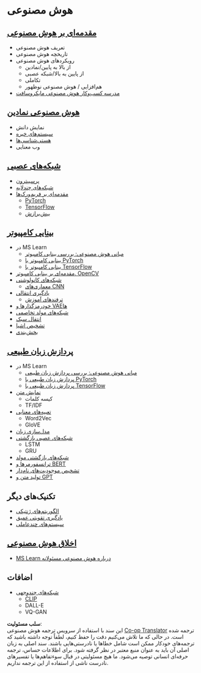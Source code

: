 <!--
CO_OP_TRANSLATOR_METADATA:
{
  "original_hash": "f2f88dbd2debd38e26149b27b1fd272d",
  "translation_date": "2025-08-24T10:51:03+00:00",
  "source_file": "etc/Mindmap.md",
  "language_code": "fa"
}
-->
# هوش مصنوعی

## [مقدمه‌ای بر هوش مصنوعی](https://github.com/microsoft/AI-For-Beginners/blob/main/lessons/1-Intro/README.md)
 - تعریف هوش مصنوعی
 - تاریخچه هوش مصنوعی
 - رویکردهای هوش مصنوعی
     - از بالا به پایین/نمادین
     - از پایین به بالا/شبکه عصبی
     - تکاملی
     - هم‌افزایی / هوش مصنوعی نوظهور
 - [مدرسه کسب‌وکار هوش مصنوعی مایکروسافت](https://www.microsoft.com/ai/ai-business-school/?WT.mc_id=academic-77998-cacaste)

## [هوش مصنوعی نمادین](https://github.com/microsoft/AI-For-Beginners/blob/main/lessons/2-Symbolic/README.md)
 - نمایش دانش
 - [سیستم‌های خبره](https://github.com/microsoft/AI-For-Beginners/blob/main/lessons/2-Symbolic/Animals.ipynb)
 - [هستی‌شناسی‌ها](https://github.com/microsoft/AI-For-Beginners/blob/main/lessons/2-Symbolic/FamilyOntology.ipynb)
 - وب معنایی

## [شبکه‌های عصبی](https://github.com/microsoft/AI-For-Beginners/blob/main/lessons/3-NeuralNetworks/README.md)
 - [پرسیپترون](https://github.com/microsoft/AI-For-Beginners/blob/main/lessons/3-NeuralNetworks/03-Perceptron/README.md)
 - [شبکه‌های چندلایه](https://github.com/microsoft/AI-For-Beginners/blob/main/lessons/3-NeuralNetworks/04-OwnFramework/README.md)
 - [مقدمه‌ای بر فریم‌ورک‌ها](https://github.com/microsoft/AI-For-Beginners/blob/main/lessons/3-NeuralNetworks/05-Frameworks/README.md)
   - [PyTorch](https://github.com/microsoft/AI-For-Beginners/blob/main/lessons/3-NeuralNetworks/05-Frameworks/IntroPyTorch.ipynb)
   - [TensorFlow](https://github.com/microsoft/AI-For-Beginners/blob/main/lessons/3-NeuralNetworks/05-Frameworks/IntroKerasTF.md)
   - [بیش‌برازش](https://github.com/microsoft/AI-For-Beginners/blob/main/lessons/3-NeuralNetworks/05-Frameworks/Overfitting.md)

## [بینایی کامپیوتر](https://github.com/microsoft/AI-For-Beginners/blob/main/lessons/4-ComputerVision/README.md)
 - در MS Learn
    - [مبانی هوش مصنوعی: بررسی بینایی کامپیوتر](https://docs.microsoft.com/learn/paths/explore-computer-vision-microsoft-azure/?WT.mc_id=academic-77998-cacaste)
    - [بینایی کامپیوتر با PyTorch](https://docs.microsoft.com/learn/modules/intro-computer-vision-pytorch/?WT.mc_id=academic-77998-cacaste)
    - [بینایی کامپیوتر با TensorFlow](https://docs.microsoft.com/learn/modules/intro-computer-vision-TensorFlow/?WT.mc_id=academic-77998-cacaste)
 - [مقدمه‌ای بر بینایی کامپیوتر. OpenCV](https://github.com/microsoft/AI-For-Beginners/blob/main/lessons/4-ComputerVision/06-IntroCV/README.md)
 - [شبکه‌های کانولوشنی](https://github.com/microsoft/AI-For-Beginners/blob/main/lessons/4-ComputerVision/07-ConvNets/README.md)
   - [معماری‌های CNN](https://github.com/microsoft/AI-For-Beginners/blob/main/lessons/4-ComputerVision/07-ConvNets/CNN_Architectures.md)
 - [یادگیری انتقالی](https://github.com/microsoft/AI-For-Beginners/blob/main/lessons/4-ComputerVision/08-TransferLearning/README.md)
   - [ترفندهای آموزش](https://github.com/microsoft/AI-For-Beginners/blob/main/lessons/4-ComputerVision/08-TransferLearning/TrainingTricks.md)
 - [خودرمزگذارها و VAEها](https://github.com/microsoft/AI-For-Beginners/blob/main/lessons/4-ComputerVision/09-Autoencoders/README.md)
 - [شبکه‌های مولد تخاصمی](https://github.com/microsoft/AI-For-Beginners/blob/main/lessons/4-ComputerVision/10-GANs/README.md)
 - [انتقال سبک](https://github.com/microsoft/AI-For-Beginners/blob/main/lessons/4-ComputerVision/10-GANs/StyleTransfer.ipynb)
 - [تشخیص اشیا](https://github.com/microsoft/AI-For-Beginners/blob/main/lessons/4-ComputerVision/11-ObjectDetection/README.md)
 - [بخش‌بندی](https://github.com/microsoft/AI-For-Beginners/blob/main/lessons/4-ComputerVision/12-Segmentation/README.md)
 
## [پردازش زبان طبیعی](https://github.com/microsoft/AI-For-Beginners/blob/main/lessons/5-NLP/README.md)
 - در MS Learn
    - [مبانی هوش مصنوعی: بررسی پردازش زبان طبیعی](https://docs.microsoft.com/learn/paths/explore-natural-language-processing/?WT.mc_id=academic-77998-cacaste)
    - [پردازش زبان طبیعی با PyTorch](https://docs.microsoft.com/learn/modules/intro-natural-language-processing-pytorch/?WT.mc_id=academic-77998-cacaste)
    - [پردازش زبان طبیعی با TensorFlow](https://docs.microsoft.com/learn/modules/intro-natural-language-processing-TensorFlow/?WT.mc_id=academic-77998-cacaste)
 - [نمایش متن](https://github.com/microsoft/AI-For-Beginners/blob/main/lessons/5-NLP/13-TextRep/README.md)
    - کیسه کلمات
    - TF/IDF
 - [تعبیه‌های معنایی](https://github.com/microsoft/AI-For-Beginners/blob/main/lessons/5-NLP/14-Embeddings/README.md)
    - Word2Vec
    - GloVE
 - [مدل‌سازی زبان](https://github.com/microsoft/AI-For-Beginners/blob/main/lessons/5-NLP/15-LanguageModeling)
 - [شبکه‌های عصبی بازگشتی](https://github.com/microsoft/AI-For-Beginners/blob/main/lessons/5-NLP/16-RNN/README.md)
     - LSTM
     - GRU
 - [شبکه‌های بازگشتی مولد](https://github.com/microsoft/AI-For-Beginners/blob/main/lessons/5-NLP/17-GenerativeNetworks/README.md)
 - [ترانسفورمرها و BERT](https://github.com/microsoft/AI-For-Beginners/blob/main/lessons/5-NLP/18-Transformers/README.md)
 - [تشخیص موجودیت‌های نام‌دار](https://github.com/microsoft/AI-For-Beginners/blob/main/lessons/5-NLP/19-NER/README.md)
 - [تولید متن و GPT](https://github.com/microsoft/AI-For-Beginners/blob/main/lessons/5-NLP/20-LanguageModels/README.md)

## تکنیک‌های دیگر
 - [الگوریتم‌های ژنتیکی](https://github.com/microsoft/AI-For-Beginners/blob/main/lessons/6-Other/21-GeneticAlgorithms/README.md)
 - [یادگیری تقویتی عمیق](https://github.com/microsoft/AI-For-Beginners/blob/main/lessons/6-Other/22-DeepRL/README.md)
 - [سیستم‌های چندعاملی](https://github.com/microsoft/AI-For-Beginners/blob/main/lessons/6-Other/23-MultiagentSystems/README.md)

## [اخلاق هوش مصنوعی](https://github.com/microsoft/AI-For-Beginners/blob/main/lessons/7-Ethics/README.md)
 - [MS Learn درباره هوش مصنوعی مسئولانه](https://docs.microsoft.com/learn/paths/responsible-ai-business-principles/?WT.mc_id=academic-77998-cacaste)

## اضافات
 - [شبکه‌های چندوجهی](https://github.com/microsoft/AI-For-Beginners/blob/main/lessons/X-Extras/X1-MultiModal/README.md)
   - [CLIP](https://github.com/microsoft/AI-For-Beginners/blob/main/lessons/X-Extras/X1-MultiModal/Clip.ipynb)
   - DALL-E
   - VQ-GAN

**سلب مسئولیت**:  
این سند با استفاده از سرویس ترجمه هوش مصنوعی [Co-op Translator](https://github.com/Azure/co-op-translator) ترجمه شده است. در حالی که ما تلاش می‌کنیم دقت را حفظ کنیم، لطفاً توجه داشته باشید که ترجمه‌های خودکار ممکن است شامل خطاها یا نادرستی‌هایی باشند. سند اصلی به زبان اصلی آن باید به عنوان منبع معتبر در نظر گرفته شود. برای اطلاعات حساس، ترجمه حرفه‌ای انسانی توصیه می‌شود. ما هیچ مسئولیتی در قبال سوءتفاهم‌ها یا تفسیرهای نادرست ناشی از استفاده از این ترجمه نداریم.